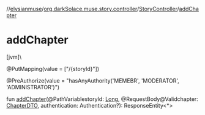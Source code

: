 //[elysianmuse](../../../index.md)/[org.darkSolace.muse.story.controller](../index.md)/[StoryController](index.md)/[addChapter](add-chapter.md)

# addChapter

[jvm]\

@PutMapping(value = [&quot;/{storyId}&quot;])

@PreAuthorize(value = &quot;hasAnyAuthority('MEMEBR', 'MODERATOR', 'ADMINISTRATOR')&quot;)

fun [addChapter](add-chapter.md)(@PathVariablestoryId: [Long](https://kotlinlang.org/api/latest/jvm/stdlib/kotlin/-long/index.html), @RequestBody@Validchapter: [ChapterDTO](../../org.darkSolace.muse.story.model.dto/-chapter-d-t-o/index.md), authentication: Authentication?): ResponseEntity&lt;*&gt;
